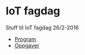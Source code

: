# IoT fagdag

Stuff til IoT fagdag 26/2-2016

 * [Program](program-fagdag-260216.md)
 * [Oppgaver](oppgaver/)
